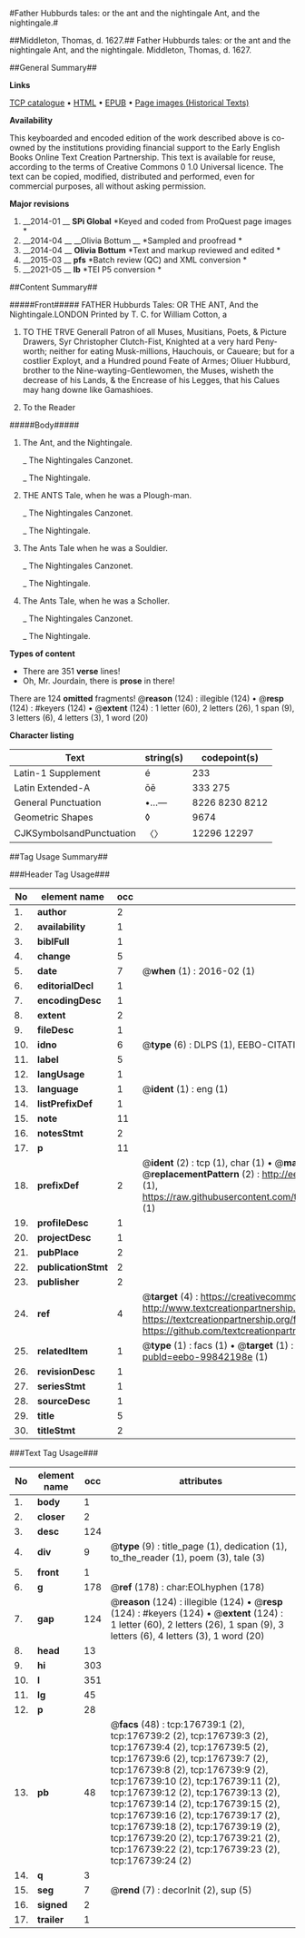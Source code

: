 #Father Hubburds tales: or the ant and the nightingale Ant, and the nightingale.#

##Middleton, Thomas, d. 1627.##
Father Hubburds tales: or the ant and the nightingale
Ant, and the nightingale.
Middleton, Thomas, d. 1627.

##General Summary##

**Links**

[TCP catalogue](http://www.ota.ox.ac.uk/tcp/)  • 
[HTML](http://tei.it.ox.ac.uk/tcp/Texts-HTML/free/B14/B14778.html)  • 
[EPUB](http://tei.it.ox.ac.uk/tcp/Texts-EPUB/free/B14/B14778.epub) • 
[Page images (Historical Texts)](https://historicaltexts.jisc.ac.uk/eebo-99842198e)

**Availability**

This keyboarded and encoded edition of the work described above is co-owned by the
    institutions providing financial support to the Early English Books Online Text Creation
    Partnership. This text is available for reuse, according to the terms of  Creative Commons 0 1.0 Universal
    licence. The text can be copied, modified, distributed and performed, even for commercial
    purposes, all without asking permission.

**Major revisions**

1. __2014-01 __ __SPi Global__ *Keyed and coded from ProQuest page images *
1. __2014-04 __ __Olivia Bottum __ *Sampled and proofread *
1. __2014-04 __ __Olivia Bottum__ *Text and markup reviewed and edited *
1. __2015-03 __ __pfs__ *Batch review (QC) and XML conversion *
1. __2021-05 __ __lb__ *TEI P5 conversion *

##Content Summary##

#####Front#####
FATHER Hubburds Tales: OR THE ANT, And the Nightingale.LONDON Printed by T. C. for William Cotton, a
1. TO THE TRVE Generall Patron of all Muses, Musitians, Poets, & Picture Drawers, Syr Christopher Clutch-Fist, Knighted at a very hard Peny-worth; neither for eating Musk-millions, Hauchouis, or Caueare; but for a costlier Exployt, and a Hundred pound Feate of Armes; Oliuer Hubburd, brother to the Nine-wayting-Gentlewomen, the Muses, wisheth the decrease of his Lands, & the Encrease of his Legges, that his Calues may hang downe like Gamashioes.

1. To the Reader

#####Body#####

1. The Ant, and the Nightingale.

    _ The Nightingales Canzonet.

    _ The Nightingale.

1. THE ANTS Tale, when he was a Plough-man.

    _ The Nightingales Canzonet.

    _ The Nightingale.

1. The Ants Tale when he was a Souldier.

    _ The Nightingales Canzonet.

    _ The Nightingale.

1. The Ants Tale, when he was a Scholler.

    _ The Nightingales Canzonet.

    _ The Nightingale.

**Types of content**

  * There are 351 **verse** lines!
  * Oh, Mr. Jourdain, there is **prose** in there!

There are 124 **omitted** fragments! 
 @__reason__ (124) : illegible (124)  •  @__resp__ (124) : #keyers (124)  •  @__extent__ (124) : 1 letter (60), 2 letters (26), 1 span (9), 3 letters (6), 4 letters (3), 1 word (20)

**Character listing**


|Text|string(s)|codepoint(s)|
|---|---|---|
|Latin-1 Supplement|é|233|
|Latin Extended-A|ōē|333 275|
|General Punctuation|•…—|8226 8230 8212|
|Geometric Shapes|◊|9674|
|CJKSymbolsandPunctuation|〈〉|12296 12297|

##Tag Usage Summary##

###Header Tag Usage###

|No|element name|occ|attributes|
|---|---|---|---|
|1.|__author__|2||
|2.|__availability__|1||
|3.|__biblFull__|1||
|4.|__change__|5||
|5.|__date__|7| @__when__ (1) : 2016-02 (1)|
|6.|__editorialDecl__|1||
|7.|__encodingDesc__|1||
|8.|__extent__|2||
|9.|__fileDesc__|1||
|10.|__idno__|6| @__type__ (6) : DLPS (1), EEBO-CITATION (1), VID (1), EEBO-PROQUEST (1), STC (2)|
|11.|__label__|5||
|12.|__langUsage__|1||
|13.|__language__|1| @__ident__ (1) : eng (1)|
|14.|__listPrefixDef__|1||
|15.|__note__|11||
|16.|__notesStmt__|2||
|17.|__p__|11||
|18.|__prefixDef__|2| @__ident__ (2) : tcp (1), char (1)  •  @__matchPattern__ (2) : ([0-9\-]+):([0-9IVX]+) (1), (.+) (1)  •  @__replacementPattern__ (2) : http://eebo.chadwyck.com/downloadtiff?vid=$1&page=$2 (1), https://raw.githubusercontent.com/textcreationpartnership/Texts/master/tcpchars.xml#$1 (1)|
|19.|__profileDesc__|1||
|20.|__projectDesc__|1||
|21.|__pubPlace__|2||
|22.|__publicationStmt__|2||
|23.|__publisher__|2||
|24.|__ref__|4| @__target__ (4) : https://creativecommons.org/publicdomain/zero/1.0/ (1), http://www.textcreationpartnership.org/docs/. (1), https://textcreationpartnership.org/faq/#faq05 (1), https://github.com/textcreationpartnership (1)|
|25.|__relatedItem__|1| @__type__ (1) : facs (1)  •  @__target__ (1) : https://data.historicaltexts.jisc.ac.uk/view?pubId=eebo-99842198e (1)|
|26.|__revisionDesc__|1||
|27.|__seriesStmt__|1||
|28.|__sourceDesc__|1||
|29.|__title__|5||
|30.|__titleStmt__|2||


###Text Tag Usage###

|No|element name|occ|attributes|
|---|---|---|---|
|1.|__body__|1||
|2.|__closer__|2||
|3.|__desc__|124||
|4.|__div__|9| @__type__ (9) : title_page (1), dedication (1), to_the_reader (1), poem (3), tale (3)|
|5.|__front__|1||
|6.|__g__|178| @__ref__ (178) : char:EOLhyphen (178)|
|7.|__gap__|124| @__reason__ (124) : illegible (124)  •  @__resp__ (124) : #keyers (124)  •  @__extent__ (124) : 1 letter (60), 2 letters (26), 1 span (9), 3 letters (6), 4 letters (3), 1 word (20)|
|8.|__head__|13||
|9.|__hi__|303||
|10.|__l__|351||
|11.|__lg__|45||
|12.|__p__|28||
|13.|__pb__|48| @__facs__ (48) : tcp:176739:1 (2), tcp:176739:2 (2), tcp:176739:3 (2), tcp:176739:4 (2), tcp:176739:5 (2), tcp:176739:6 (2), tcp:176739:7 (2), tcp:176739:8 (2), tcp:176739:9 (2), tcp:176739:10 (2), tcp:176739:11 (2), tcp:176739:12 (2), tcp:176739:13 (2), tcp:176739:14 (2), tcp:176739:15 (2), tcp:176739:16 (2), tcp:176739:17 (2), tcp:176739:18 (2), tcp:176739:19 (2), tcp:176739:20 (2), tcp:176739:21 (2), tcp:176739:22 (2), tcp:176739:23 (2), tcp:176739:24 (2)|
|14.|__q__|3||
|15.|__seg__|7| @__rend__ (7) : decorInit (2), sup (5)|
|16.|__signed__|2||
|17.|__trailer__|1||
